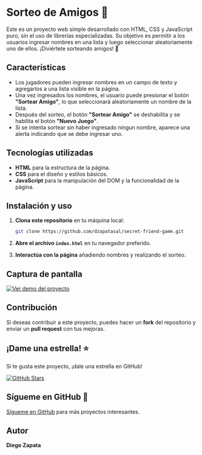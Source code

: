 # Sorteo de Amigos 🎲

Este es un proyecto web simple desarrollado con HTML, CSS y JavaScript puro, sin el uso de librerías especializadas. Su objetivo es permitir a los usuarios ingresar nombres en una lista y luego seleccionar aleatoriamente uno de ellos.
 ¡Diviértete sorteando amigos! 🎉

## Características

- Los jugadores pueden ingresar nombres en un campo de texto y agregarlos a una lista visible en la página.
- Una vez ingresados los nombres, el usuario puede presionar el botón **"Sortear Amigo"**, lo que seleccionará aleatoriamente un nombre de la lista.
- Después del sorteo, el botón **"Sortear Amigo"** se deshabilita y se habilita el botón **"Nuevo Juego"**.
- Si se intenta sortear sin haber ingresado ningun nombre, aparece una alerta indicando que se debe ingresar uno.

## Tecnologías utilizadas

- **HTML** para la estructura de la página.
- **CSS** para el diseño y estilos básicos.
- **JavaScript** para la manipulación del DOM y la funcionalidad de la página.

## Instalación y uso

1. **Clona este repositorio** en tu máquina local:

   ```bash
   git clone https://github.com/dzapatasal/secret-friend-game.git
   ```

2. **Abre el archivo `index.html`** en tu navegador preferido.

3. **Interactúa con la página** añadiendo nombres y realizando el sorteo.

## Captura de pantalla

[![Ver demo del proyecto](https://drive.google.com/uc?id=1Lo-DUYACzYh-1IwnKvUiA6IhU5kHhaS9)](https://drive.google.com/file/d/d/1OHXqkkLW6lJjCEG1sc5N-TYNTPq6ti7E/view)


## Contribución

Si deseas contribuir a este proyecto, puedes hacer un **fork** del repositorio y enviar un **pull request** con tus mejoras.

## ¡Dame una estrella! ⭐
Si te gusta este proyecto, ¡dale una estrella en GitHub!

[![GitHub Stars](https://img.shields.io/github/stars/dzapatasal/secret-friend-game.svg?style=social)](https://github.com/dzapatasal/secret-friend-game)

## Sígueme en GitHub 🚀
[Sígueme en GitHub](https://github.com/dzapatasal) para más proyectos interesantes.

## Autor

**Diego Zapata**  



